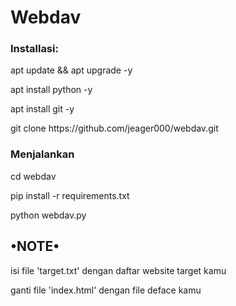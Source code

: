 <h1>Webdav</h1>
<h3>Installasi:</h3>
<p>apt update && apt upgrade -y</p>
<p>apt install python -y</p>

<p>apt install git -y</p>
<p>git clone https://github.com/jeager000/webdav.git</p>
<h3>Menjalankan</h3>
<p>cd webdav </p>
<p>pip install -r requirements.txt</p>
<p>python webdav.py</p>

<h2>•NOTE•</h2>
<p>isi file 'target.txt' dengan daftar website target kamu</p>
<p>ganti file 'index.html' dengan file deface kamu</p>
